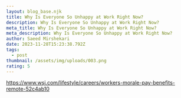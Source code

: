 ```yaml
---
layout: blog_base.njk
title: Why Is Everyone So Unhappy at Work Right Now?
description: Why Is Everyone So Unhappy at Work Right Now?
meta_title: Why Is Everyone So Unhappy at Work Right Now?
meta_description: Why Is Everyone So Unhappy at Work Right Now?
author: Saeed Mirshekari
date: 2023-11-28T15:23:38.792Z
tags:
  - post
thumbnail: /assets/img/uploads/003.png
rating: 5
---
```

https://www.wsj.com/lifestyle/careers/workers-morale-pay-benefits-remote-52c4ab10